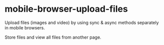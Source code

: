 mobile-browser-upload-files
===========================

Upload files (images and video) by using sync & async methods separately in mobile browsers.

Store files and view all files from another page.
